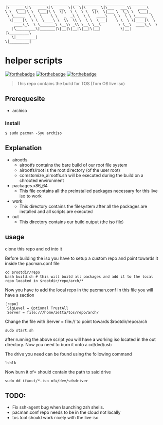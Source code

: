 ```
 ________  ________  ________  ___  ________  _________  ________
|\   ____\|\   ____\|\   __  \|\  \|\   __  \|\___   ___\\   ____\
\ \  \___|\ \  \___|\ \  \|\  \ \  \ \  \|\  \|___ \  \_\ \  \___|_
 \ \_____  \ \  \    \ \   _  _\ \  \ \   ____\   \ \  \ \ \_____  \
  \|____|\  \ \  \____\ \  \\  \\ \  \ \  \___|    \ \  \ \|____|\  \
    ____\_\  \ \_______\ \__\\ _\\ \__\ \__\        \ \__\  ____\_\  \
   |\_________\|_______|\|__|\|__|\|__|\|__|         \|__| |\_________\
   \|_________|                                            \|_________|

```

# helper scripts

[![forthebadge](https://forthebadge.com/images/badges/built-with-love.svg)](https://forthebadge.com)
[![forthebadge](https://forthebadge.com/images/badges/built-by-developers.svg)](https://forthebadge.com)
[![forthebadge](https://forthebadge.com/images/badges/you-didnt-ask-for-this.svg)](https://forthebadge.com)

> This repo contains the build for TOS (Tom OS live iso)

## Prerequesite

- archiso

### Install
```
$ sudo pacman -Syu archiso
```

## Explanation

- airootfs
    - airootfs contains the bare build of our root file system
    - airootfs/root is the root directory (of the user root)
    - comstomize_airootfs.sh will be executed during the build on a chrooted environment
- packages.x86_64
    - This file contains all the preinstalled packages necessary for this live iso to work
- work
    - This directory contains the filesystem after all the packages are installed and all scripts are executed
- out
    - This directory contains our build output (the iso file)

## usage

clone this repo and cd into it

Before building the iso you have to setup a custom repo and point towards it inside the pacman.conf file
```
cd $rootdir/repo
bash build.sh # this will build all packages and add it to the local repo located in $rootdir/repo/arch/*
```

Now you have to add the local repo in the pacman.conf
In this file you will have a section

```
[repo]
 SigLevel = Optional TrustAll
 Server = file:///home/zetta/tos/repo/arch/
```
Change the file with Server = file:// to point towards $rootdir/repo/arch


```
sudo start.sh
```

after running the above script you will have a working iso located in the out directory.
Now you need to burn it onto a cd/dvd/usb

The drive you need can be found using the following command
```
lsblk
```
Now burn it of= should contain the path to said drive
```
sudo dd if=out/*.iso of=/dev/sd<drive>
```
## TODO:
- Fix ssh-agent bug when launching zsh shells.
- pacman.conf repo needs to be in the cloud not locally
- tos tool should work nicely with the live iso
